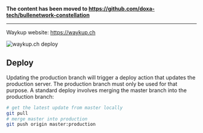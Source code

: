 **The content has been moved to https://github.com/doxa-tech/bullenetwork-constellation**

---

Waykup website: https://waykup.ch

![waykup.ch deploy](https://github.com/doxa-tech/waykup.ch/workflows/waykup.ch%20deploy/badge.svg)

## Deploy

Updating the production branch will trigger a deploy action that updates the
production server. The production branch must only be used for that purpose. A
standard deploy involves merging the master branch into the production branch:

```bash
# get the latest update from master locally
git pull
# merge master into production
git push origin master:production
```
